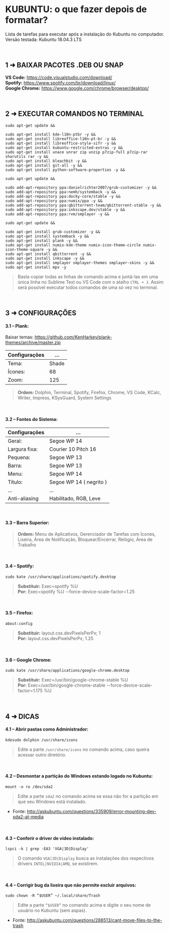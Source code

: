 # KUBUNTU: o que fazer depois de formatar?
Lista de tarefas para executar após a instalação do Kubuntu no computador. <br/>
Versão testada: Kubuntu 18.04.3 LTS

<br/>

## 1 ➜ BAIXAR PACOTES .DEB OU SNAP
**VS Code:** https://code.visualstudio.com/download/ <br/> 
**Spotify:** https://www.spotify.com/br/download/linux/ <br/>
**Google Chrome:** https://www.google.com/chrome/browser/desktop/

<br/>

## 2 ➜ EXECUTAR COMANDOS NO TERMINAL
	sudo apt-get update && 

	sudo apt-get install kde-l10n-ptbr -y && 
	sudo apt-get install libreoffice-l10n-pt-br -y && 
	sudo apt-get install libreoffice-style-sifr -y && 
	sudo apt-get install kubuntu-restricted-extras -y && 
	sudo apt-get install unace unrar zip unzip p7zip-full p7zip-rar sharutils rar -y && 
	sudo apt-get install bleachbit -y && 
	sudo apt-get install git-all -y && 
	sudo apt-get install python-software-properties -y && 

	sudo apt-get update && 

	sudo add-apt-repository ppa:danielrichter2007/grub-customizer -y && 
	sudo add-apt-repository ppa:nemh/systemback -y && 
	sudo add-apt-repository ppa:docky-core/stable -y && 
	sudo add-apt-repository ppa:numix/ppa -y && 
	sudo add-apt-repository ppa:qbittorrent-team/qbittorrent-stable -y && 
	sudo add-apt-repository ppa:inkscape.dev/stable -y && 
	sudo add-apt-repository ppa:rvm/smplayer -y && 

	sudo apt-get update && 

	sudo apt-get install grub-customizer -y && 
	sudo apt-get install systemback -y && 
	sudo apt-get install plank -y && 
	sudo apt-get install numix-kde-theme numix-icon-theme-circle numix-icon-theme-square -y && 
	sudo apt-get install qbittorrent -y && 
	sudo apt-get install inkscape -y && 
	sudo apt-get install smplayer smplayer-themes smplayer-skins -y && 
	sudo apt-get install mpv -y

> Basta copiar todas as linhas de comando acima e juntá-las em uma única linha no Sublime Text ou VS Code com o atalho `CTRL + J`.
> Assim será possível executar todos comandos de uma só vez no terminal.

<br/>

## 3 ➜ CONFIGURAÇÕES
#### 3.1 – Plank:
Baixar temas: https://github.com/KenHarkey/plank-themes/archive/master.zip

|  Configurações   |             …             |
|       ---        |            ---            |
|  Tema:           |  Shade                    |
|  Ícones:         |  68                       |
|  Zoom:           |  125                      |

>**Ordem:** Dolphin, Terminal, Spotify, Firefox, Chrome, VS Code, KCalc, Writer, Impress, KSysGuard, System Settings

<br/>

#### 3.2 – Fontes do Sistema:
|  Configurações   |             …             |
|       ---        |            ---            |
|  Geral:          |  Segoe WP 14              |
|  Largura fixa:   |  Courier 10 Pitch 16      |
|  Pequena:        |  Segoe WP 13              |
|  Barra:          |  Segoe WP 13              |
|  Menu:           |  Segoe WP 14              |
|  Título:         |  Segoe WP 14 ( negrito )  |
|        …         |             …             |
|  Anti-aliasing   | Habilitado, RGB, Leve     |

<br/>

#### 3.3 – Barra Superior:
>**Ordem:** Menu de Aplicativos, Gerenciador de Tarefas com Ícones, Lixeira, Área de Notificação, Bloquear/Encerrar, Relógio, Área de Trabalho

<br/>

#### 3.4 – Spotify:
	sudo kate /usr/share/applications/spotify.desktop
>**Substituir:** Exec=spotify %U <br/>
>**Por:** Exec=spotify %U --force-device-scale-factor=1.25

<br/>

#### 3.5 – Firefox:
	about:config
>**Substituir:** layout.css.devPixelsPerPx; 1 <br/>
>**Por:** layout.css.devPixelsPerPx; 1.25

<br/>

#### 3.6 – Google Chrome:
	sudo kate /usr/share/applications/google-chrome.desktop
>**Substituir:** Exec=/usr/bin/google-chrome-stable %U <br/>
>**Por:** Exec=/usr/bin/google-chrome-stable --force-device-scale-factor=1.175 %U

<br/>

## 4 ➜ DICAS

#### 4.1 – Abrir pastas como Administrador:
	kdesudo dolphin /usr/share/icons
> Edite a parte `/usr/share/icons` no comando acima, caso queira acessar outro diretório.

<br/>

#### 4.2 – Desmontar a partição do Windows estando logado no Kubuntu:
	mount -o ro /dev/sda2
> Edite a parte `sda2` no comando acima se essa não for a partição em que seu Windows está instalado.
- Fonte: http://askubuntu.com/questions/335909/error-mounting-dev-sda2-at-media

<br/>

#### 4.3 – Conferir o driver de vídeo instalado:
	lspci -k | grep -EA3 'VGA|3D|Display'
> O comando `VGA|3D|Display` busca as instalações dos respectivos drivers `INTEL|NVIDIA|AMD`, se existirem.

<br/>

#### 4.4 – Corrigir bug da lixeira que não permite excluir arquivos:
	sudo chown -R “$USER” ~/.local/share/Trash
> Edite a parte `“$USER”` no comando acima e digite o seu nome de usuário no Kubuntu (sem aspas).
- Fonte: http://askubuntu.com/questions/288513/cant-move-files-to-the-trash
